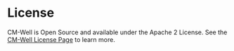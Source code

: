 # License

CM-Well is Open Source and available under the Apache 2 License. See the [CM-Well License Page](https://github.com/CM-Well/CM-Well/blob/master/LICENSE) to learn more.
